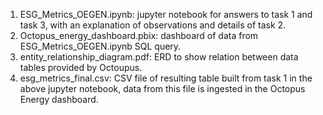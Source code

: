 1. ESG_Metrics_OEGEN.ipynb: jupyter notebook for answers to task 1 and task 3, with an explanation of observations and details of task 2.
2. Octopus_energy_dashboard.pbix: dashboard of data from ESG_Metrics_OEGEN.ipynb SQL query.
3. entity_relationship_diagram.pdf: ERD to show relation between data tables provided by Octoupus.
4. esg_metrics_final.csv: CSV file of resulting table built from task 1 in the above jupyter notebook, data from this file is ingested in the Octopus Energy dashboard.
